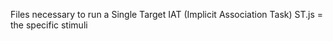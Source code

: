 Files necessary to run a Single Target IAT (Implicit Association Task)
ST.js = the specific stimuli
